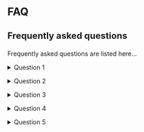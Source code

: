 <style> 
h1 { font-size:24px; } 
h2 { font-size:22px; } 
h3 { font-size:20px; } 
h4 { font-size:18px; } 
h5 { font-size:16px; }  
table th { font-size:14px !important; text-align:left !important; }
table td { font-size:14px !important; text-align:left !important; }
</style>

# FAQ

### Frequently asked questions <a name="faq"></h3>

<p spaces-before="0">
  Frequently asked questions are listed here...
</p>

<p spaces-before="0">
  

<details>
  <summary>Question 1</summary>
  Answer 1
</details>

</p>

<p spaces-before="0">
  <details>
  <summary>Question 2</summary>
  Answer 2
</details>

</p>

<p spaces-before="0">
  <details>
  <summary>Question 3</summary>
  Answer 3
</details>

</p>

<p spaces-before="0">
  <details>
  <summary>Question 4</summary>
  Answer 4
</details>

</p>

<p spaces-before="0">
  <details>
  <summary>Question 5</summary>
  Answer 5
</details>
</p>
